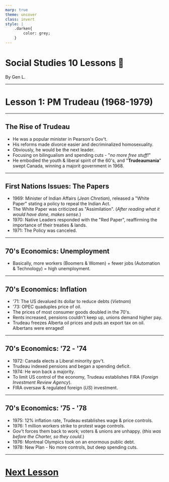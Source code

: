 ```yaml
---
marp: true
theme: uncover
class: invert
style: |
    .darken{
        color: grey;
    }
---
```


# <!--fit-->Social Studies 10 Lessons :book:

<span class="darken">By</span> Gen L.

<!--_footer: In partnership with Hyperion University, 2023-->

---
<!--paginate: true-->
# Lesson 1: PM Trudeau (1968-1979)

---

## The Rise of Trudeau

* He was a popular minister in Pearson's Gov't.
* His reforms made divorce easier and decriminalized homosexuality.
* Obviously, he would be the next leader.
* Focusing on bilingualism and spending cuts - "*no more free stuff!*"
* He embodied the youth & liberal spirit of the 60's, and "**Trudeaumania**" swept Canada, winning a majorit government in 1968.

---

## First Nations Issues: The Papers

* 1969: Minister of Indian Affairs (*Jean Chretian*), released a "White Paper" stating a policy to repeal the Indian Act.
* The White Paper was criticized as "Assimilation". (*After reading what it would have done, makes sense.*)
* 1970: Native Leaders responded with the "Red Paper", reaffirming the importance of their treaties & lands.
* 1971: The Policy was canceled.

---

## 70's Economics: Unemployment

* Basically, more workers (Boomers & Women) + fewer jobs (Automation & Technology) = high unemployment.

---

## 70's Economics: Inflation

* '71: The US devalued its dollar to reduce debts (*Vietnam*)
* '73: OPEC quaduples price of oil.
* The prices of most consumer goods doubled in the 70's.
* Rents increased, pensions couldn't keep up, unions demand higher pay.
* Trudeau freezes Alberta oil prices and puts an export tax on oil. Albertans were enraged!

---

## 70's Economics: '72 - '74

* 1972: Canada elects a Liberal minority gov't.
* Trudeau indexed pensions and began a spending deficit.
* 1974: He won back a majority.
* To limit US control of the economy, Trudeau establishes FIRA (*Foreign Investment Review Agency*).
* FIRA oversaw & regulated foreign (*US*) investment.

---

## 70's Economics: '75 - '78

* 1975: 12% inflation rate, Trudeau establishes wage & price controls.
* 1976: 1 million workers strike to protest wage controls.
* Gov't forces them back to work; voters & unions are unhappy. (*this was before the Charter, so they could.*)
* 1976: Montreal Olympics took on an enormous public debt.
* 1978: New Plan - No more controls, but deep spending cuts.

---

# [Next Lesson](Lesson%202/Lesson%202a.html)